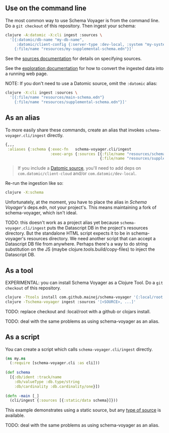 ## Use on the command line

The most common way to use Schema Voyager is from the command line.
Do a `git checkout` of this repository.
Then ingest your schema:

```sh
clojure -A:datomic -X:cli ingest :sources \
  '[{:datomic/db-name "my-db-name",
     :datomic/client-config {:server-type :dev-local, :system "my-system"}}
    {:file/name "resources/my-supplemental-schema.edn"}]'
```

See the [sources documentation](doc/sources.md) for details on specifying sources.

See the [exploration documentation](doc/exploring-and-sharing.md) for how to convert the ingested data into a running web page.

NOTE: If you don't need to use a Datomic source, omit the `:datomic` alias:

```sh
clojure -X:cli ingest :sources \
  '[{:file/name "resources/main-schema.edn"}
    {:file/name "resources/supplemental-schema.edn"}]'
```

## As an alias

To more easily share these commands, create an alias that invokes `schema-voyager.cli/ingest` directly.

```clojure
{,,,
 :aliases {:schema {:exec-fn   schema-voyager.cli/ingest
                    :exec-args {:sources [{:file/name "resources/schema.edn"}
                                          {:file/name "resources/supplemental.edn"}]}}}}
```

> If you include a [Datomic source](doc/sources.md#Datomic-source), you'll need to add deps on `com.datomic/client-cloud` and/or `com.datomic/dev-local`.

Re-run the ingestion like so:

```sh
clojure -X:schema
```

Unfortunately, at the moment, you have to place the alias in _Schema Voyager's_ deps.edn, not your project's.
This means maintaining a fork of schema-voyager, which isn't ideal.

TODO: this doesn't work as a project alias yet because `schema-voyager.cli/ingest` puts the Datascript DB in the project's resources directory.
But the standalone HTML script expects it to be in schema-voyager's resources directory. 
We need another script that can accept a Datascript DB file from anywhere.
Perhaps there's a way to do string substitution on the JS (maybe clojure.tools.build/copy-files) to inject the Datascript DB.
 
## As a tool

EXPERIMENTAL: you can install Schema Voyager as a Clojure Tool.
Do a `git checkout` of this repository.

```sh
clojure -Ttools install com.github.mainej/schema-voyager '{:local/root \".\"}' :as schema-voyager
clojure -Tschema-voyager ingest :sources '[<SOURCE>, ...]'
```

TODO: replace checkout and :local/root with a github or clojars install.

TODO: deal with the same problems as using schema-voyager as an alias.

## As a script

You can create a script which calls `schema-voyager.cli/ingest` directly.

```clojure
(ns my.ns
  (:require [schema-voyager.cli :as cli]))
  
(def schema
  [{:db/ident :track/name
    :db/valueType :db.type/string
    :db/cardinality :db.cardinality/one}])
  
(defn -main [_]
  (cli/ingest {:sources [{:static/data schema}]}))
```

This example demonstrates using a static source, but any [type of source](doc/sources.md) is available.

TODO: deal with the same problems as using schema-voyager as an alias.
